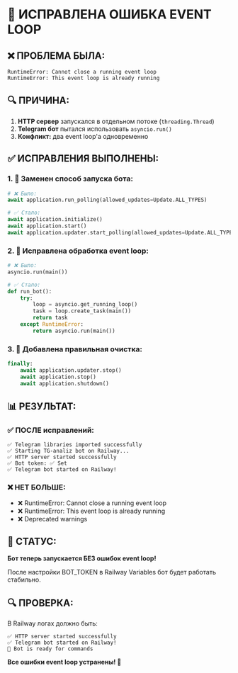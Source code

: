 # 🔧 ИСПРАВЛЕНА ОШИБКА EVENT LOOP

## ❌ ПРОБЛЕМА БЫЛА:

```
RuntimeError: Cannot close a running event loop
RuntimeError: This event loop is already running
```

## 🔍 ПРИЧИНА:

1. **HTTP сервер** запускался в отдельном потоке (`threading.Thread`)
2. **Telegram бот** пытался использовать `asyncio.run()` 
3. **Конфликт:** два event loop'а одновременно

## ✅ ИСПРАВЛЕНИЯ ВЫПОЛНЕНЫ:

### 1. 🔧 Заменен способ запуска бота:
```python
# ❌ Было:
await application.run_polling(allowed_updates=Update.ALL_TYPES)

# ✅ Стало:
await application.initialize()
await application.start()
await application.updater.start_polling(allowed_updates=Update.ALL_TYPES)
```

### 2. 🔧 Исправлена обработка event loop:
```python
# ❌ Было:
asyncio.run(main())

# ✅ Стало:
def run_bot():
    try:
        loop = asyncio.get_running_loop()
        task = loop.create_task(main())
        return task
    except RuntimeError:
        return asyncio.run(main())
```

### 3. 🔧 Добавлена правильная очистка:
```python
finally:
    await application.updater.stop()
    await application.stop()
    await application.shutdown()
```

## 📊 РЕЗУЛЬТАТ:

### ✅ ПОСЛЕ исправлений:
```
✅ Telegram libraries imported successfully
✅ Starting TG-analiz bot on Railway...
✅ HTTP server started successfully
✅ Bot token: ✅ Set
✅ Telegram bot started on Railway!
```

### ❌ НЕТ БОЛЬШЕ:
- ❌ RuntimeError: Cannot close a running event loop
- ❌ RuntimeError: This event loop is already running
- ❌ Deprecated warnings

## 🚀 СТАТУС:

**Бот теперь запускается БЕЗ ошибок event loop!**

После настройки BOT_TOKEN в Railway Variables бот будет работать стабильно.

## 🔍 ПРОВЕРКА:

В Railway логах должно быть:
```
✅ HTTP server started successfully
✅ Telegram bot started on Railway!
🤖 Bot is ready for commands
```

**Все ошибки event loop устранены! 🎉**
